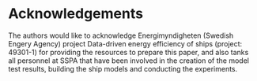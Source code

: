 # Acknowledgements
The authors would like to acknowledge Energimyndigheten (Swedish Engery Agency) project Data-driven energy efficiency of ships (project: 49301-1) for providing the resources to prepare this paper, and also tanks all personnel at SSPA that have been involved in the creation of the model test results, building the ship models and conducting the experiments.